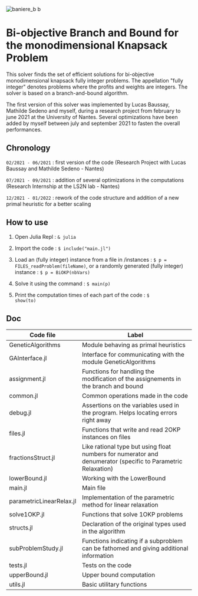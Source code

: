 
![baniere_b b](https://user-images.githubusercontent.com/40352310/134726925-59d748c3-0067-4d98-aecd-8c95b511a9d9.png)

# Bi-objective Branch and Bound for the monodimensional Knapsack Problem

This solver finds the set of efficient solutions for bi-objective monodimensional knapsack fully integer problems. The appellation "fully integer" denotes problems where the profits and weights are integers. The solver is based on a branch-and-bound algorithm.

The first version of this solver was implemented by Lucas Baussay, Mathilde Sedeno and myself, during a research project from february to june 2021 at the University of Nantes. Several optimizations have been added by myself between july and september 2021 to fasten the overall performances.

## Chronology

`02/2021 - 06/2021` : first version of the code (Research Project with Lucas Baussay and Mathilde Sedeno - Nantes)

`07/2021 - 09/2021` : addition of several optimizations in the computations (Research Internship at the LS2N lab - Nantes)

`12/2021 - 01/2022` : rework of the code structure and addition of a new primal heuristic for a better scaling

## How to use

1. Open Julia Repl : <code>& julia</code>

2. Import the code : <code>$ include("main.jl")</code>

3. Load an (fully integer) instance from a file in /instances : <code>$ p = FILES_readProblem(fileName)</code>, or a randomly generated (fully integer) instance : <code>$ p = BiOKP(nbVars)</code>

4. Solve it using the command : <code>$ main(p)</code>

5. Print the computation times of each part of the code : <code>$ show(to)</code>

## Doc

<table>
<thead>
<tr>
<th>Code file</th>
<th>Label</th>
</tr>
</thead>
<tbody>
<tr>
<td>GeneticAlgorithms</td>
<td>Module behaving as primal heuristics</td>
</tr>
<tr>
<td>GAInterface.jl</td>
<td>Interface for communicating with the module GeneticAlgorithms</td>
</tr>
<tr>
<td>assignment.jl</td>
<td>Functions for handling the modification of the assignements in the branch and bound</td>
</tr>
<tr>
<td>common.jl</td>
<td>Common operations made in the code</td>
</tr>
<tr>
<td>debug.jl</td>
<td>Assertions on the variables used in the program. Helps locating errors right away</td>
</tr>
<tr>
<td>files.jl</td>
<td>Functions that write and read 2OKP instances on files</td>
</tr>
<tr>
<td>fractionsStruct.jl</td>
<td>Like rational type but using float numbers for numerator and denumerator (specific to Parametric Relaxation)</td>
</tr>
<tr>
<td>lowerBound.jl</td>
<td>Working with the LowerBound</td>
</tr>
<tr>
<td>main.jl</td>
<td>Main file</td>
</tr>
<tr>
<td>parametricLinearRelax.jl</td>
<td>Implementation of the parametric method for linear relaxation</td>
</tr>
<tr>
<td>solve1OKP.jl</td>
<td>Functions that solve 1OKP problems</td>
</tr>
<tr>
<td>structs.jl</td>
<td>Declaration of the original types used in the algorithm</td>
</tr>
<tr>
<td>subProblemStudy.jl</td>
<td>Functions indicating if a subproblem can be fathomed and giving additional information</td>
</tr>
<tr>
<td>tests.jl</td>
<td>Tests on the code</td>
</tr>
<tr>
<td>upperBound.jl</td>
<td>Upper bound computation</td>
</tr>
<tr>
<td>utils.jl</td>
<td>Basic utilitary functions</td>
</tr>

</tbody>
</table>
